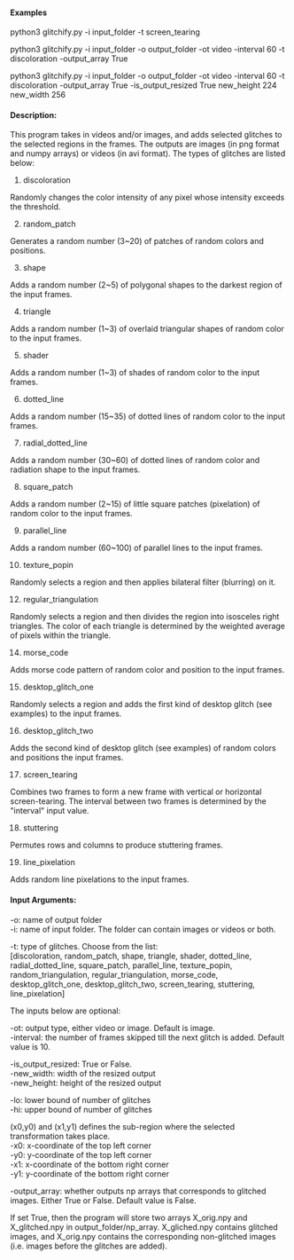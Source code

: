 #### Examples

python3 glitchify.py -i input_folder -t screen_tearing

python3 glitchify.py  -i input_folder -o output_folder -ot video  -interval 60 -t discoloration -output_array True

python3 glitchify.py  -i input_folder -o output_folder -ot video  -interval 60 -t discoloration -output_array True -is_output_resized True new_height 224 new_width 256


#### Description:

This program takes in videos and/or images, and adds selected glitches to the selected regions in the frames. The outputs are images (in png format and numpy arrays) or videos (in avi format). The types of glitches are listed below:

1. discoloration

Randomly changes the color intensity of any pixel whose intensity exceeds the threshold.

2. random_patch

Generates a random number (3~20) of patches of random colors and positions.

3. shape

Adds a random number (2~5) of polygonal shapes to the darkest region of the input frames.

4. triangle

Adds a random number (1~3) of overlaid triangular shapes of random color to the input frames.

5. shader

Adds a random number (1~3) of shades of random color to the input frames.

6. dotted_line

Adds a random number (15~35) of dotted lines of random color to the input frames.

7. radial_dotted_line

Adds a random number (30~60) of dotted lines of random color and radiation shape to the input frames.

8. square_patch

Adds a random number (2~15) of little square patches (pixelation) of random color to the input frames.

9. parallel_line

Adds a random number (60~100) of parallel lines to the input frames.

10. texture_popin

Randomly selects a region and then applies bilateral filter (blurring) on it.


12. regular_triangulation

Randomly selects a region and then divides the region into isosceles right triangles. The color of each triangle is determined by the weighted average of pixels within the triangle.

14. morse_code

Adds morse code pattern of random color and position to the input frames.


15. desktop_glitch_one

Randomly selects a region and adds the first kind of desktop glitch (see examples) to the input frames.


16. desktop_glitch_two

Adds the second kind of desktop glitch (see examples) of random colors and positions the input frames.

17. screen_tearing

Combines two frames to form a new frame with vertical or horizontal screen-tearing. The interval between two frames is determined by the "interval" input value.

18. stuttering

Permutes rows and columns to produce stuttering frames.

19. line_pixelation

Adds random line pixelations to the input frames.


#### Input Arguments:

-o: name of output folder\
-i: name of input folder. The folder can contain images or videos or both.

-t: type of glitches.  Choose from the list: \
[discoloration, random_patch, shape, triangle, shader, dotted_line, radial_dotted_line, square_patch, parallel_line, texture_popin, random_triangulation, regular_triangulation, morse_code, desktop_glitch_one, desktop_glitch_two, screen_tearing, stuttering, line_pixelation]


The inputs below are optional:

-ot: output type, either video or image. Default is image.\
-interval: the number of frames skipped till the next glitch is added. Default value is 10.

-is_output_resized: True or False.\
-new_width: width of the resized output\
-new_height: height of the resized output

-lo: lower bound of number of glitches\
-hi: upper bound of number of glitches

(x0,y0) and (x1,y1) defines the sub-region where the selected transformation takes place.\
-x0: x-coordinate of the top left corner\
-y0: y-coordinate of the top left corner\
-x1: x-coordinate of the bottom right corner\
-y1: y-coordinate of the bottom right corner

-output_array: whether outputs np arrays that corresponds to glitched images. Either True or False. Default value is False. 

If set True, then the program will store two arrays X_orig.npy and X_glitched.npy in output_folder/np_array. X_gliched.npy contains glitched images, and X_orig.npy contains the corresponding non-glitched images (i.e. images before the glitches are added).






